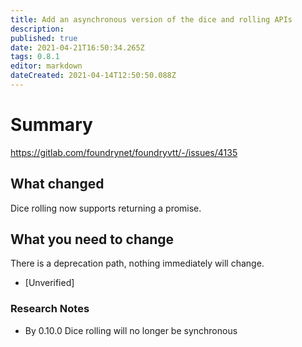 ```yaml
---
title: Add an asynchronous version of the dice and rolling APIs
description: 
published: true
date: 2021-04-21T16:50:34.265Z
tags: 0.8.1
editor: markdown
dateCreated: 2021-04-14T12:50:50.088Z
---
```


# Summary
https://gitlab.com/foundrynet/foundryvtt/-/issues/4135

## What changed

Dice rolling now supports returning a promise.

## What you need to change

There is a deprecation path, nothing immediately will change.

* [Unverified] 

### Research Notes

* By 0.10.0 Dice rolling will no longer be synchronous